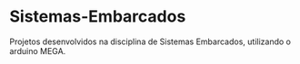 # Sistemas-Embarcados
Projetos desenvolvidos na disciplina de Sistemas Embarcados, utilizando o arduino MEGA.
